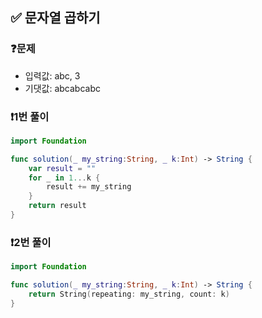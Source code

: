 ## ✅ 문자열 곱하기

### ❓문제
- 입력값: abc, 3
- 기댓값: abcabcabc

### ❗️1번 풀이
```swift
import Foundation

func solution(_ my_string:String, _ k:Int) -> String {
    var result = ""
    for _ in 1...k {
        result += my_string
    }
    return result
}
```

### ❗️2번 풀이
```swift
import Foundation

func solution(_ my_string:String, _ k:Int) -> String {
    return String(repeating: my_string, count: k)
}
```
